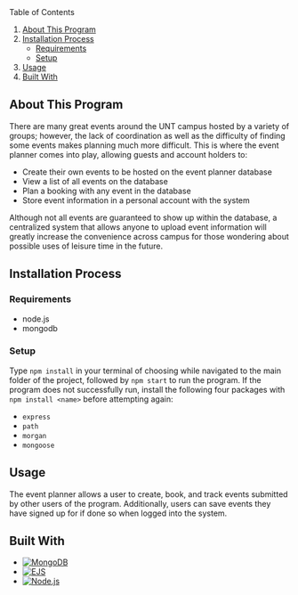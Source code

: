 <summary>Table of Contents</summary>
  <ol>
    <li>
      <a href="#about-this-program">About This Program</a>
    </li>
    <li>
      <a href="#installation-process">Installation Process</a>
      <ul>
        <li><a href="#requirements">Requirements</a></li>
        <li><a href="#setup">Setup</a></li>
      </ul>
    </li>
    <li><a href="#usage">Usage</a></li>
    <li><a href="#built-with">Built With</a></li>
  </ol>

## About This Program
There are many great events around the UNT campus hosted by a variety of groups; however, the lack of coordination as well as the difficulty of finding some events makes planning much more difficult. This is where the event planner comes into play, allowing guests and account holders to:
* Create their own events to be hosted on the event planner database
* View a list of all events on the database
* Plan a booking with any event in the database
* Store event information in a personal account with the system

Although not all events are guaranteed to show up within the database, a centralized system that allows anyone to upload event information will greatly increase the convenience across campus for those wondering about possible uses of leisure time in the future.

## Installation Process
### Requirements
* node.js 
* mongodb

### Setup
Type `npm install` in your terminal of choosing while navigated to the main folder of the project, followed by `npm start` to run the program. If the program does not successfully run, install the following four packages with `npm install <name>` before attempting again:
* `express`
* `path`
* `morgan`
* `mongoose`

## Usage
The event planner allows a user to create, book, and track events submitted by other users of the program. Additionally, users can save events they have signed up for if done so when logged into the system.

## Built With

* [![MongoDB][MongoDB.js]][MongoDB-url]
* [![EJS][EJS.js]][EJS-url]
* [![Node.js][Node.js.js]][Node.js-url]

[MongoDB.js]: https://img.shields.io/badge/MongoDB-202020?style=for-the-badge&logo=MongoDB
[EJS.js]: https://img.shields.io/badge/EJS-202020?style=for-the-badge&logo=EJS
[Node.js.js]: https://img.shields.io/badge/node.js-202020?style=for-the-badge&logo=Node.js

[MongoDB-url]: https://www.mongodb.com/
[EJS-url]: https://ejs.co/
[Node.js-url]: https://nodejs.org/
